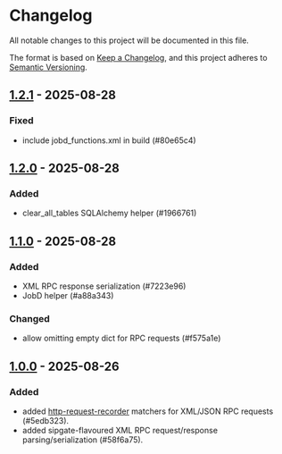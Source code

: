 # Changelog

All notable changes to this project will be documented in this file.

The format is based on [Keep a Changelog](https://keepachangelog.com/en/1.1.0/),
and this project adheres to [Semantic Versioning](https://semver.org/spec/v2.0.0.html).

## [1.2.1] - 2025-08-28

### Fixed

- include jobd_functions.xml in build (#80e65c4)

## [1.2.0] - 2025-08-28

### Added

- clear_all_tables SQLAlchemy helper (#1966761)

## [1.1.0] - 2025-08-28

### Added

- XML RPC response serialization (#7223e96)
- JobD helper (#a88a343)

### Changed

- allow omitting empty dict for RPC requests (#f575a1e)

## [1.0.0] - 2025-08-26

### Added

- added [http-request-recorder](https://github.com/sipgate/http-request-recorder) matchers for XML/JSON RPC requests (#5edb323).
- added sipgate-flavoured XML RPC request/response parsing/serialization (#58f6a75).

[1.2.1]: https://github.com/sipgate/http-request-recorder/compare/v1.2.0...v1.2.1
[1.2.0]: https://github.com/sipgate/http-request-recorder/compare/v1.1.0...v1.2.0
[1.1.0]: https://github.com/sipgate/http-request-recorder/compare/v1.0.0...v1.1.0
[1.0.0]: https://github.com/sipgate/http-request-recorder/releases/tag/v1.0.0

